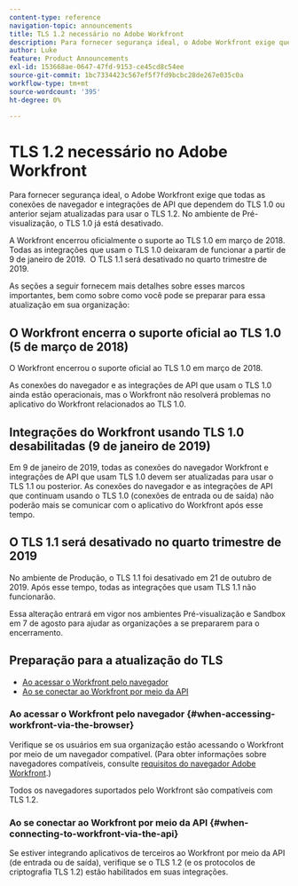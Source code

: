 ```yaml
---
content-type: reference
navigation-topic: announcements
title: TLS 1.2 necessário no Adobe Workfront
description: Para fornecer segurança ideal, o Adobe Workfront exige que todas as conexões de navegador e integrações de API que dependem do TLS 1.0 ou anterior sejam atualizadas para usar o TLS 1.2. No ambiente de Pré-visualização, o TLS 1.0 já está desativado.
author: Luke
feature: Product Announcements
exl-id: 153668ae-0647-47fd-9153-ce45cd8c54ee
source-git-commit: 1bc7334423c567ef5f7fd9bcbc28de267e035c0a
workflow-type: tm+mt
source-wordcount: '395'
ht-degree: 0%

---
```


# TLS 1.2 necessário no Adobe Workfront

Para fornecer segurança ideal, o Adobe Workfront exige que todas as conexões de navegador e integrações de API que dependem do TLS 1.0 ou anterior sejam atualizadas para usar o TLS 1.2. No ambiente de Pré-visualização, o TLS 1.0 já está desativado.

A Workfront encerrou oficialmente o suporte ao TLS 1.0 em março de 2018. Todas as integrações que usam o TLS 1.0 deixaram de funcionar a partir de 9 de janeiro de 2019.  O TLS 1.1 será desativado no quarto trimestre de 2019.

As seções a seguir fornecem mais detalhes sobre esses marcos importantes, bem como sobre como você pode se preparar para essa atualização em sua organização:

## O Workfront encerra o suporte oficial ao TLS 1.0 (5 de março de 2018)

O Workfront encerrou o suporte oficial ao TLS 1.0 em março de 2018.

As conexões do navegador e as integrações de API que usam o TLS 1.0 ainda estão operacionais, mas o Workfront não resolverá problemas no aplicativo do Workfront relacionados ao TLS 1.0.

## Integrações do Workfront usando TLS 1.0 desabilitadas (9 de janeiro de 2019)

Em 9 de janeiro de 2019, todas as conexões do navegador Workfront e integrações de API que usam TLS 1.0 devem ser atualizadas para usar o TLS 1.1 ou posterior. As conexões do navegador e as integrações de API que continuam usando o TLS 1.0 (conexões de entrada ou de saída) não poderão mais se comunicar com o aplicativo do Workfront após esse tempo. 

## O TLS 1.1 será desativado no quarto trimestre de 2019

No ambiente de Produção, o TLS 1.1 foi desativado em 21 de outubro de 2019. Após esse tempo, todas as integrações que usam TLS 1.1 não funcionarão.

Essa alteração entrará em vigor nos ambientes Pré-visualização e Sandbox em 7 de agosto para ajudar as organizações a se prepararem para o encerramento.

## Preparação para a atualização do TLS

* [Ao acessar o Workfront pelo navegador](#when-accessing-workfront-via-the-browser)
* [Ao se conectar ao Workfront por meio da API](#when-connecting-to-workfront-via-the-api)

### Ao acessar o Workfront pelo navegador {#when-accessing-workfront-via-the-browser}

Verifique se os usuários em sua organização estão acessando o Workfront por meio de um navegador compatível. (Para obter informações sobre navegadores compatíveis, consulte [requisitos do navegador Adobe Workfront](../../../workfront-basics/workfront-browser-requirements.md).)

Todos os navegadores suportados pelo Workfront são compatíveis com TLS 1.2.

### Ao se conectar ao Workfront por meio da API {#when-connecting-to-workfront-via-the-api}

Se estiver integrando aplicativos de terceiros ao Workfront por meio da API (de entrada ou de saída), verifique se o TLS 1.2 (e os protocolos de criptografia TLS 1.2) estão habilitados em suas integrações.
